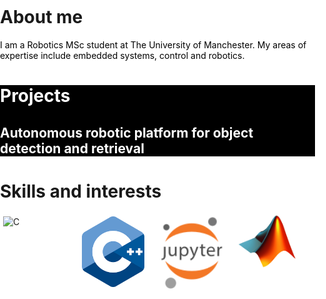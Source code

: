 <html>
<head>
  <style>
    * {
      box-sizing: border-box
    }
    .column{
      float: left; width: 25%; padding: 5px;
    }
    .row::after{
      content: ""; clear: both; display: table;
    }
    body, html{
      background-color: white;
      margin: 0; padding: 0;
    }
    .myDiv {
      background-color: black; color: white; width: 100%;
      margin: 0; padding: 0;
    }
  </style>
</head>
  
<body>
  <h1>About me</h1>
  <p style="color:black;">I am a Robotics MSc student at The University of Manchester. My areas of expertise include embedded systems, control and robotics.</p>

  <div class="myDiv">
    <h1>Projects</h1>
    <!-- <p style="font-size:120%;"><b>Autonomous robotic platform for object detection and retrieval</b></p> -->
    <h2><b>Autonomous robotic platform for object detection and retrieval</b></h2>
  </div>
  
<h1>Skills and interests</h1>
<div class="row">
  <div class="column">
    <img src="C_logo.jpg" alt="C" style="width:100px;height:auto">
  </div>
  <div class="column">
    <img src="cpp_logo.png" alt="C++" style="width:100px;height:auto">
  </div>
  <div class="column">
    <img src="jupyter-notebook-logo.png" alt="C++" style="width:100px;height:auto">
  </div>
  <div>
    <img src="matlab_logo.png" alt="C++" style="width:100px;height:auto">
  </div>
</div>


</body>

</html>
